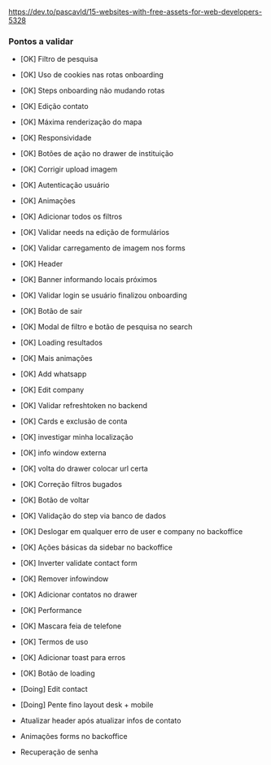 https://dev.to/pascavld/15-websites-with-free-assets-for-web-developers-5328

### Pontos a validar

- [OK] Filtro de pesquisa
- [OK] Uso de cookies nas rotas onboarding
- [OK] Steps onboarding não mudando rotas
- [OK] Edição contato
- [OK] Máxima renderização do mapa
- [OK] Responsividade
- [OK] Botões de ação no drawer de instituição
- [OK] Corrigir upload imagem
- [OK] Autenticação usuário
- [OK] Animações
- [OK] Adicionar todos os filtros
- [OK] Validar needs na edição de formulários
- [OK] Validar carregamento de imagem nos forms
- [OK] Header
- [OK] Banner informando locais próximos
- [OK] Validar login se usuário finalizou onboarding
- [OK] Botão de sair
- [OK] Modal de filtro e botão de pesquisa no search
- [OK] Loading resultados
- [OK] Mais animações
- [OK] Add whatsapp
- [OK] Edit company
- [OK] Validar refreshtoken no backend
- [OK] Cards e exclusão de conta
- [OK] investigar minha localização
- [OK] info window externa
- [OK] volta do drawer colocar url certa
- [OK] Correção filtros bugados
- [OK] Botão de voltar
- [OK] Validação do step via banco de dados
- [OK] Deslogar em qualquer erro de user e company no backoffice
- [OK] Ações básicas da sidebar no backoffice
- [OK] Inverter validate contact form
- [OK] Remover infowindow
- [OK] Adicionar contatos no drawer
- [OK] Performance
- [OK] Mascara feia de telefone
- [OK] Termos de uso
- [OK] Adicionar toast para erros
- [OK] Botão de loading

- [Doing] Edit contact
- [Doing] Pente fino layout desk + mobile

- Atualizar header após atualizar infos de contato
- Animações forms no backoffice
- Recuperação de senha

